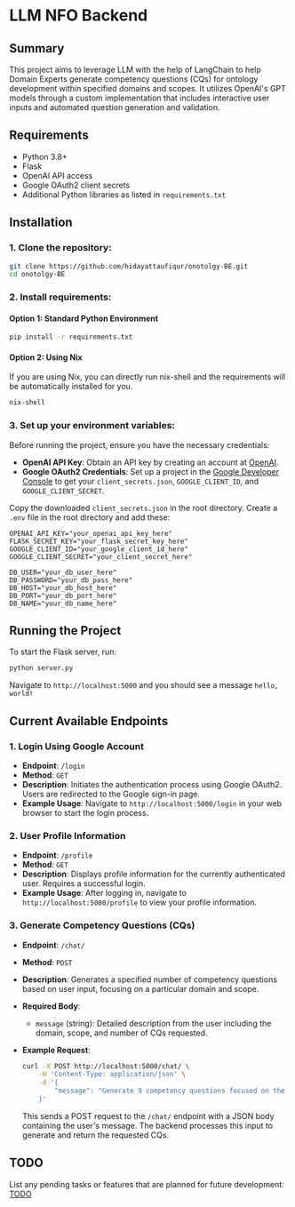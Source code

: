 # LLM NFO Backend 

## Summary
This project aims to leverage LLM with the help of LangChain to help Domain Experts generate competency questions (CQs) for ontology development within specified domains and scopes. It utilizes OpenAI's GPT models through a custom implementation that includes interactive user inputs and automated question generation and validation.

## Requirements
- Python 3.8+
- Flask
- OpenAI API access
- Google OAuth2 client secrets
- Additional Python libraries as listed in `requirements.txt`

## Installation
### 1. Clone the repository:

```bash
git clone https://github.com/hidayattaufiqur/onotolgy-BE.git
cd onotolgy-BE
```

### 2. Install requirements: 
#### Option 1: Standard Python Environment
```bash
pip install -r requirements.txt
```

#### Option 2: Using Nix
If you are using Nix, you can directly run nix-shell and the requirements will be automatically installed for you. 
```bash
nix-shell
```

### 3. Set up your environment variables:
Before running the project, ensure you have the necessary credentials:

- **OpenAI API Key**: Obtain an API key by creating an account at [OpenAI](https://openai.com/product).
- **Google OAuth2 Credentials**: Set up a project in the [Google Developer Console](https://console.cloud.google.com/) to get your `client_secrets.json`, `GOOGLE_CLIENT_ID`, and `GOOGLE_CLIENT_SECRET`.

Copy the downloaded `client_secrets.json` in the root directory. 
Create a `.env` file in the root directory and add these:

```plaintext
OPENAI_API_KEY="your_openai_api_key_here"
FLASK_SECRET_KEY="your_flask_secret_key_here"
GOOGLE_CLIENT_ID="your_google_client_id_here"
GOOGLE_CLIENT_SECRET="your_client_secret_here"

DB_USER="your_db_user_here"
DB_PASSWORD="your_db_pass_here"
DB_HOST="your_db_host_here"
DB_PORT="your_db_port_here"
DB_NAME="your_db_name_here"
```

## Running the Project
To start the Flask server, run:

```bash
python server.py
```

Navigate to `http://localhost:5000` and you should see a message `hello, world!`

## Current Available Endpoints
### 1. Login Using Google Account

- **Endpoint**: `/login`
- **Method**: `GET`
- **Description**: Initiates the authentication process using Google OAuth2. Users are redirected to the Google sign-in page.
- **Example Usage**: Navigate to `http://localhost:5000/login` in your web browser to start the login process.

### 2. User Profile Information

- **Endpoint**: `/profile`
- **Method**: `GET`
- **Description**: Displays profile information for the currently authenticated user. Requires a successful login.
- **Example Usage**: After logging in, navigate to `http://localhost:5000/profile` to view your profile information.

### 3. Generate Competency Questions (CQs)

- **Endpoint**: `/chat/`
- **Method**: `POST`
- **Description**: Generates a specified number of competency questions based on user input, focusing on a particular domain and scope.
- **Required Body**:
  - `message` (string): Detailed description from the user including the domain, scope, and number of CQs requested.
- **Example Request**:

  ```bash
  curl -X POST http://localhost:5000/chat/ \
      -H 'Content-Type: application/json' \
      -d '{
          "message": "Generate 9 competency questions focused on the integration and impact of solar panel technology within the renewable energy domain. Consider aspects such as efficiency, cost, environmental impact, and adoption barriers."
      }'
  ```

  This sends a POST request to the `/chat/` endpoint with a JSON body containing the user's message. The backend processes this input to generate and return the requested CQs.

## TODO
List any pending tasks or features that are planned for future development: \
[TODO](./TODO.md)
